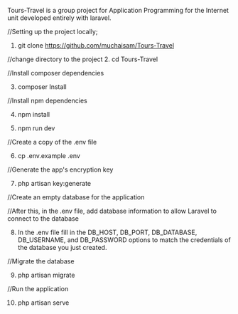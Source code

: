 Tours-Travel is a group project for Application Programming for the Internet unit developed entirely with laravel. 

//Setting up the project locally;
1. git clone https://github.com/muchaisam/Tours-Travel

//change directory to the project
2. cd Tours-Travel

//Install composer dependencies

3. composer Install

//Install npm dependencies

4. npm install

5. npm run dev

//Create a copy of the .env file

6. cp .env.example .env

//Generate the app's encryption key

7. php artisan key:generate

//Create an empty database for the application 

//After this, in the .env file, add database information to allow  Laravel to connect to the database

8. In the .env file fill in the DB_HOST, DB_PORT, DB_DATABASE, DB_USERNAME, and DB_PASSWORD options to match the credentials of the database you just created. 

//Migrate the database

9. php artisan migrate

//Run the application 

10. php artisan serve
